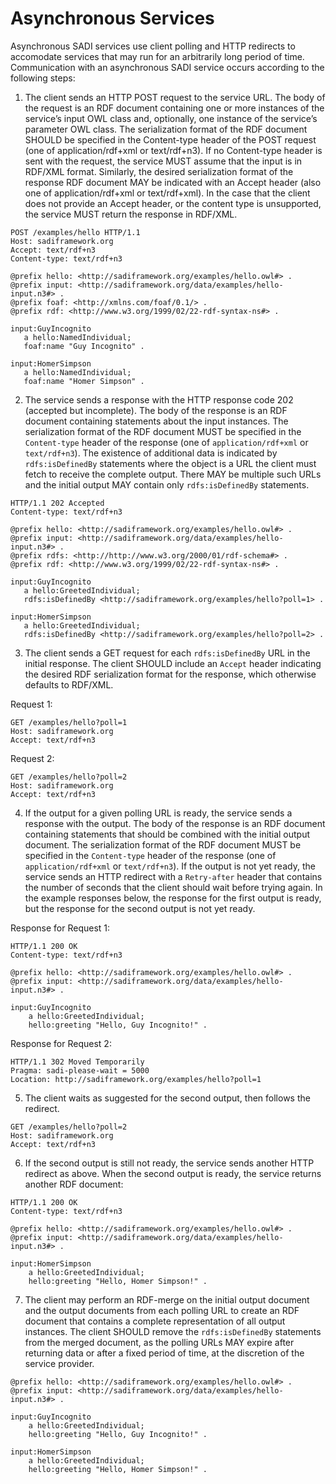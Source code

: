# Asynchronous Services #

Asynchronous SADI services use client polling and HTTP redirects to accomodate services that may run for an arbitrarily long period of time. Communication with an asynchronous SADI service occurs according to the following steps:

<a href='Hidden comment: 
Note: The RFC formatting pipeline doesn"t understand code blocks embedded in list items. (More specifically, it is the Markdent parser.) As a workaround, we manually number the list here.
'></a>

1. The client sends an HTTP POST request to the service URL. The body of the request is an RDF document containing one or more instances of the service’s input OWL class and, optionally, one instance of the service’s parameter OWL class. The serialization format of the RDF document SHOULD be specified in the Content-type header of the POST request (one of application/rdf+xml or text/rdf+n3). If no Content-type header is sent with the request, the service MUST assume that the input is in RDF/XML format. Similarly, the desired serialization format of the response RDF document MAY be indicated with an Accept header (also one of application/rdf+xml or text/rdf+xml). In the case that the client does not provide an Accept header, or the content type is unsupported, the service MUST return the response in RDF/XML.

```
POST /examples/hello HTTP/1.1
Host: sadiframework.org
Accept: text/rdf+n3
Content-type: text/rdf+n3

@prefix hello: <http://sadiframework.org/examples/hello.owl#> .
@prefix input: <http://sadiframework.org/data/examples/hello-input.n3#> .
@prefix foaf: <http://xmlns.com/foaf/0.1/> .
@prefix rdf: <http://www.w3.org/1999/02/22-rdf-syntax-ns#> .

input:GuyIncognito
   a hello:NamedIndividual;
   foaf:name "Guy Incognito" .
 
input:HomerSimpson
   a hello:NamedIndividual;
   foaf:name "Homer Simpson" .
```

2. The service sends a response with the HTTP response code 202 (accepted but incomplete). The body of the response is an RDF document containing statements about the input instances. The serialization format of the RDF document MUST be specified in the `Content-type` header of the response (one of `application/rdf+xml` or `text/rdf+n3`). The existence of additional data is indicated by `rdfs:isDefinedBy` statements where the object is a URL the client must fetch to receive the complete output. There MAY be multiple such URLs and the initial output MAY contain only `rdfs:isDefinedBy` statements.

```
HTTP/1.1 202 Accepted 
Content-type: text/rdf+n3

@prefix hello: <http://sadiframework.org/examples/hello.owl#> .
@prefix input: <http://sadiframework.org/data/examples/hello-input.n3#> .
@prefix rdfs: <http://http://www.w3.org/2000/01/rdf-schema#> .
@prefix rdf: <http://www.w3.org/1999/02/22-rdf-syntax-ns#> .

input:GuyIncognito
   a hello:GreetedIndividual;
   rdfs:isDefinedBy <http://sadiframework.org/examples/hello?poll=1> .

input:HomerSimpson
   a hello:GreetedIndividual;
   rdfs:isDefinedBy <http://sadiframework.org/examples/hello?poll=2> .
```

<a href='Hidden comment: Ben, I know that this isn"t WRONG, but it may be more informative if the two polls were different... poll=1  poll=2... and then show that asynchronous service invocations don"t have to ALL end before any one of them returns data.  I think it gets more information across to break them up.'></a>

3. The client sends a GET request for each `rdfs:isDefinedBy` URL in the initial response.  The client SHOULD include an `Accept` header indicating the desired RDF serialization format for the response, which otherwise defaults to RDF/XML.

Request 1:

```
GET /examples/hello?poll=1 
Host: sadiframework.org
Accept: text/rdf+n3
```

Request 2:

```
GET /examples/hello?poll=2 
Host: sadiframework.org
Accept: text/rdf+n3
```

4. If the output for a given polling URL is ready, the service sends a response with the output. The body of the response is an RDF document containing statements that should be combined with the initial output document. The serialization format of the RDF document MUST be specified in the `Content-type` header of the response (one of `application/rdf+xml` or `text/rdf+n3`). If the output is not yet ready, the service sends an HTTP redirect with a `Retry-after` header that contains the number of seconds that the client should wait before trying again. In the example responses below, the response for the first output is ready, but the response for the second output is not yet ready.

Response for Request 1:

```
HTTP/1.1 200 OK 
Content-type: text/rdf+n3

@prefix hello: <http://sadiframework.org/examples/hello.owl#> .
@prefix input: <http://sadiframework.org/data/examples/hello-input.n3#> .

input:GuyIncognito 
    a hello:GreetedIndividual;
    hello:greeting "Hello, Guy Incognito!" .
```

Response for Request 2:

```
HTTP/1.1 302 Moved Temporarily 
Pragma: sadi-please-wait = 5000 
Location: http://sadiframework.org/examples/hello?poll=1
```

5. The client waits as suggested for the second output, then follows the redirect.

```
GET /examples/hello?poll=2 
Host: sadiframework.org
Accept: text/rdf+n3
```

6. If the second output is still not ready, the service sends another HTTP redirect as above. When the second output is ready, the service returns another RDF document:

```
HTTP/1.1 200 OK 
Content-type: text/rdf+n3

@prefix hello: <http://sadiframework.org/examples/hello.owl#> .
@prefix input: <http://sadiframework.org/data/examples/hello-input.n3#> .

input:HomerSimpson
    a hello:GreetedIndividual;
    hello:greeting "Hello, Homer Simpson!" .
```

7. The client may perform an RDF-merge on the initial output document and the output documents from each polling URL to create an RDF document that contains a complete representation of all output instances.  The client SHOULD remove the `rdfs:isDefinedBy` statements from the merged document, as the polling URLs MAY expire after returning data or after a fixed period of time, at the discretion of the service provider.

```
@prefix hello: <http://sadiframework.org/examples/hello.owl#> .
@prefix input: <http://sadiframework.org/data/examples/hello-input.n3#> .

input:GuyIncognito 
    a hello:GreetedIndividual;
    hello:greeting "Hello, Guy Incognito!" .

input:HomerSimpson
    a hello:GreetedIndividual;
    hello:greeting "Hello, Homer Simpson!" .
```